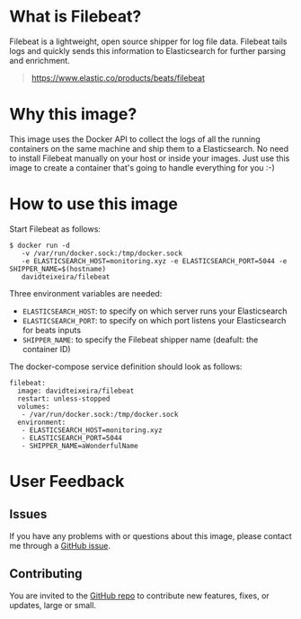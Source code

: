 # What is Filebeat?
Filebeat is a lightweight, open source shipper for log file data. Filebeat tails logs and quickly sends this information to Elasticsearch for further parsing and enrichment.

> https://www.elastic.co/products/beats/filebeat

# Why this image?

This image uses the Docker API to collect the logs of all the running containers on the same machine and ship them to a Elasticsearch. No need to install Filebeat manually on your host or inside your images. Just use this image to create a container that's going to handle everything for you :-)


# How to use this image
Start Filebeat as follows:

```
$ docker run -d
   -v /var/run/docker.sock:/tmp/docker.sock
   -e ELASTICSEARCH_HOST=monitoring.xyz -e ELASTICSEARCH_PORT=5044 -e SHIPPER_NAME=$(hostname)
   davidteixeira/filebeat
```

Three environment variables are needed:
* `ELASTICSEARCH_HOST`: to specify on which server runs your Elasticsearch
* `ELASTICSEARCH_PORT`: to specify on which port listens your Elasticsearch for beats inputs
* `SHIPPER_NAME`: to specify the Filebeat shipper name (deafult: the container ID)

The docker-compose service definition should look as follows:
```
filebeat:
  image: davidteixeira/filebeat
  restart: unless-stopped
  volumes:
   - /var/run/docker.sock:/tmp/docker.sock
  environment:
   - ELASTICSEARCH_HOST=monitoring.xyz
   - ELASTICSEARCH_PORT=5044
   - SHIPPER_NAME=aWonderfulName
```

# User Feedback
## Issues
If you have any problems with or questions about this image, please contact me through a [GitHub issue](https://github.com/davidteixeira/docker-filebeat/issues).

## Contributing
You are invited to the [GitHub repo](https://github.com/davidteixeira/docker-filebeat) to contribute new features, fixes, or updates, large or small.
